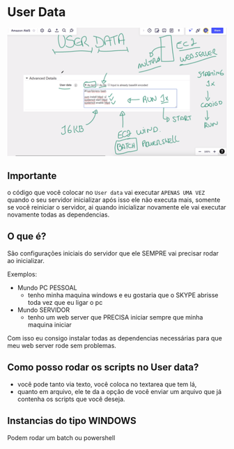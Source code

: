 # User Data

![alt](./imgs/user-data-conceito.png)

## Importante

o código que você colocar no `User data` vai executar `APENAS UMA VEZ` quando o seu servidor inicializar
após isso ele não executa mais, somente se você reiniciar o servidor, ai quando inicializar novamente ele vai
executar novamente todas as dependencias.

## O que é?

São configurações iniciais do servidor que ele SEMPRE vai precisar rodar ao inicializar.

Exemplos:

- Mundo PC PESSOAL
  - tenho minha maquina windows e eu gostaria que o SKYPE abrisse toda vez que eu ligar o pc
- Mundo SERVIDOR
  - tenho um web server que PRECISA iniciar sempre que minha maquina iniciar

Com isso eu consigo instalar todas as dependencias necessárias para que meu web server rode sem problemas.

## Como posso rodar os scripts no User data?

- você pode tanto via texto, você coloca no textarea que tem lá,
- quanto em arquivo, ele te da a opção de você enviar um arquivo que já contenha os scripts que você deseja.

## Instancias do tipo WINDOWS

Podem rodar um batch ou powershell
